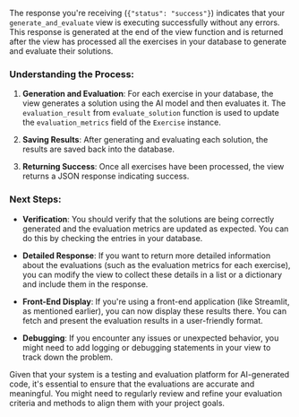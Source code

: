 The response you're receiving (`{"status": "success"}`) indicates that your `generate_and_evaluate` view is executing successfully without any errors. This response is generated at the end of the view function and is returned after the view has processed all the exercises in your database to generate and evaluate their solutions.

### Understanding the Process:
1. **Generation and Evaluation**: For each exercise in your database, the view generates a solution using the AI model and then evaluates it. The `evaluation_result` from `evaluate_solution` function is used to update the `evaluation_metrics` field of the `Exercise` instance.

2. **Saving Results**: After generating and evaluating each solution, the results are saved back into the database.

3. **Returning Success**: Once all exercises have been processed, the view returns a JSON response indicating success.

### Next Steps:
- **Verification**: You should verify that the solutions are being correctly generated and the evaluation metrics are updated as expected. You can do this by checking the entries in your database.
  
- **Detailed Response**: If you want to return more detailed information about the evaluations (such as the evaluation metrics for each exercise), you can modify the view to collect these details in a list or a dictionary and include them in the response.

- **Front-End Display**: If you're using a front-end application (like Streamlit, as mentioned earlier), you can now display these results there. You can fetch and present the evaluation results in a user-friendly format.

- **Debugging**: If you encounter any issues or unexpected behavior, you might need to add logging or debugging statements in your view to track down the problem.

Given that your system is a testing and evaluation platform for AI-generated code, it's essential to ensure that the evaluations are accurate and meaningful. You might need to regularly review and refine your evaluation criteria and methods to align them with your project goals.
